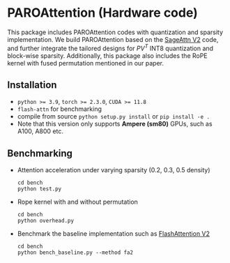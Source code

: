 # PAROAttention (Hardware code)
This package includes PAROAttention codes with quantization and sparsity implementation. We build PAROAttention based on the [SageAttn V2](https://github.com/thu-ml/SageAttention) code, and further integrate the tailored designs for $PV^{T}$ INT8 quantization and block-wise sparsity. Additionally, this package also includes the RoPE kernel with fused permutation mentioned in our paper. 

## Installation
- `python >= 3.9`, `torch >= 2.3.0`, `CUDA >= 11.8`
- `flash-attn` for benchmarking
- compile from source
      `
            python setup.py install
      `
      or 
      `
            pip install -e .
      `
- Note that this version only supports **Ampere (sm80)** GPUs, such as A100, A800 etc.

## Benchmarking
- Attention acceleration under varying sparsity (0.2, 0.3, 0.5 density)

      cd bench
      python test.py

- Rope kernel with and without permutation

      cd bench
      python overhead.py

- Benchmark the baseline implementation such as [FlashAttention V2](https://github.com/Dao-AILab/flash-attention)

      cd bench
      python bench_baseline.py --method fa2


